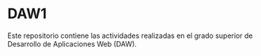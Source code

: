 # DAW1
Este repositorio contiene las actividades realizadas en el grado superior de Desarrollo de Aplicaciones Web (DAW).
